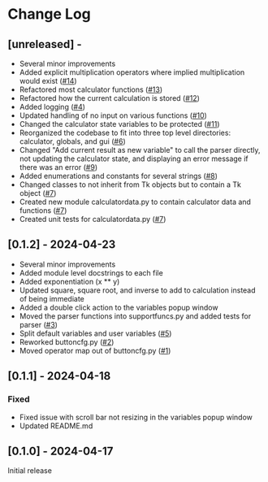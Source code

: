 # Change Log


## [unreleased] - 

- Several minor improvements
- Added explicit multiplication operators where implied multiplication would exist ([#14](https://github.com/tombroth/guicalculator/issues/14))
- Refactored most calculator functions ([#13](https://github.com/tombroth/guicalculator/issues/13))
- Refactored how the current calculation is stored ([#12](https://github.com/tombroth/guicalculator/issues/12))
- Added logging ([#4](https://github.com/tombroth/guicalculator/issues/4))
- Updated handling of no input on various functions ([#10](https://github.com/tombroth/guicalculator/issues/10))
- Changed the calculator state variables to be protected ([#11](https://github.com/tombroth/guicalculator/issues/11))
- Reorganized the codebase to fit into three top level directories: calculator, globals, and gui ([#6](https://github.com/tombroth/guicalculator/issues/6))
- Changed "Add current result as new variable" to call the parser directly, not updating the calculator state, and displaying an error message if there was an error ([#9](https://github.com/tombroth/guicalculator/issues/9))
- Added enumerations and constants for several strings ([#8](https://github.com/tombroth/guicalculator/issues/8))
- Changed classes to not inherit from Tk objects but to contain a Tk object ([#7](https://github.com/tombroth/guicalculator/issues/7))
- Created new module calculatordata.py to contain calculator data and functions ([#7](https://github.com/tombroth/guicalculator/issues/7))
- Created unit tests for calculatordata.py ([#7](https://github.com/tombroth/guicalculator/issues/7))


## [0.1.2] - 2024-04-23

- Several minor improvements
- Added module level docstrings to each file
- Added exponentiation (x ** y)
- Updated square, square root, and inverse to add to calculation instead of being immediate
- Added a double click action to the variables popup window
- Moved the parser functions into supportfuncs.py and added tests for parser ([#3](https://github.com/tombroth/guicalculator/issues/3))
- Split default variables and user variables ([#5](https://github.com/tombroth/guicalculator/issues/5))
- Reworked buttoncfg.py ([#2](https://github.com/tombroth/guicalculator/issues/2))
- Moved operator map out of buttoncfg.py ([#1](https://github.com/tombroth/guicalculator/issues/1))


## [0.1.1] - 2024-04-18

### Fixed

- Fixed issue with scroll bar not resizing in the variables popup window
- Updated README.md


## [0.1.0] - 2024-04-17

Initial release